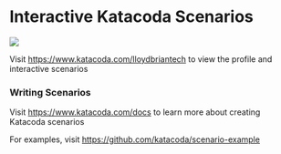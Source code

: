 # Interactive Katacoda Scenarios

[![](http://shields.katacoda.com/katacoda/lloydbriantech/count.svg)](https://www.katacoda.com/lloydbriantech "Get your profile on Katacoda.com")

Visit https://www.katacoda.com/lloydbriantech to view the profile and interactive scenarios

### Writing Scenarios
Visit https://www.katacoda.com/docs to learn more about creating Katacoda scenarios

For examples, visit https://github.com/katacoda/scenario-example
